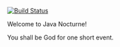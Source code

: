 [![Build Status](https://travis-ci.org/cegekanocturne/godgame.svg?branch=master)](https://travis-ci.org/cegekanocturne/godgame)

Welcome to Java Nocturne!

You shall be God for one short event.
